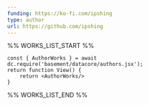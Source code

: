 ```yaml
---
funding: https://ko-fi.com/ipshing
type: author
url: https://github.com/ipshing
---
```



%% WORKS_LIST_START %%

```datacorejsx
const { AuthorWorks } = await dc.require('basement/datacore/authors.jsx');
return function View() {
    return <AuthorWorks/>
}
```
%% WORKS_LIST_END %%
